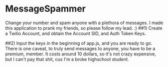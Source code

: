 # MessageSpammer
Change your number and spam anyone with a plethora of messages. I made this application to prank my friends, so please follow my lead. :)
##1) Create a Twilio Account, and obtain the Account SID, and Auth Token Keys.

##2) Input the keys in the beginning of app.js, and you are ready to go. There is one caveat, to truly send messages to anyone, you have to be a premium, member. It costs around 10 dollars, so it's not crazy expensive, but I can't pay that shit, cus I'm a broke highschool student. 

